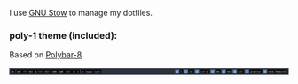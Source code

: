 I use [GNU Stow](https://www.gnu.org/software/stow/) to manage my dotfiles.

### poly-1 theme (included):
Based on [Polybar-8](https://github.com/adi1090x/polybar-themes#user-content--polybar-8)

![](poly-1.webp)
